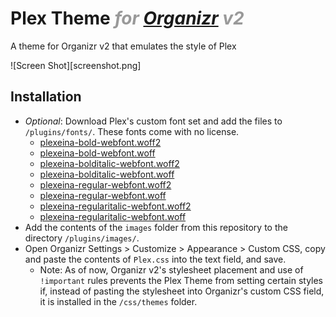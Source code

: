 # Plex Theme <i style=color:#999>for [Organizr](https://github.com/causefx/Organizr) v2</i>
A theme for Organizr v2 that emulates the style of Plex

![Screen Shot][screenshot.png]

## Installation

- *Optional*: Download Plex's custom font set and add the files to `/plugins/fonts/`. These fonts come with no license.
    - [plexeina-bold-webfont.woff2](https://www.plex.tv/wp-content/themes/plex/assets/fonts/plexeina-bold-webfont.woff2)
    - [plexeina-bold-webfont.woff](https://www.plex.tv/wp-content/themes/plex/assets/fonts/plexeina-bold-webfont.woff)
    - [plexeina-bolditalic-webfont.woff2](https://www.plex.tv/wp-content/themes/plex/assets/fonts/plexeina-bolditalic-webfont.woff2)
    - [plexeina-bolditalic-webfont.woff](https://www.plex.tv/wp-content/themes/plex/assets/fonts/plexeina-bolditalic-webfont.woff)
    - [plexeina-regular-webfont.woff2](https://www.plex.tv/wp-content/themes/plex/assets/fonts/plexeina-regular-webfont.woff2)
    - [plexeina-regular-webfont.woff](https://www.plex.tv/wp-content/themes/plex/assets/fonts/plexeina-regular-webfont.woff)
    - [plexeina-regularitalic-webfont.woff2](https://www.plex.tv/wp-content/themes/plex/assets/fonts/plexeina-regularitalic-webfont.woff2)
    - [plexeina-regularitalic-webfont.woff](https://www.plex.tv/wp-content/themes/plex/assets/fonts/plexeina-regularitalic-webfont.woff)
- Add the contents of the `images` folder from this repository to the directory `/plugins/images/`.
- Open Organizr Settings > Customize > Appearance > Custom CSS, copy and paste the contents of `Plex.css` into the text field, and save.
    - Note: As of now, Organizr v2's stylesheet placement and use of `!important` rules prevents the Plex Theme from setting certain styles if, instead of pasting the stylesheet into Organizr's custom CSS field, it is installed in the `/css/themes` folder.
